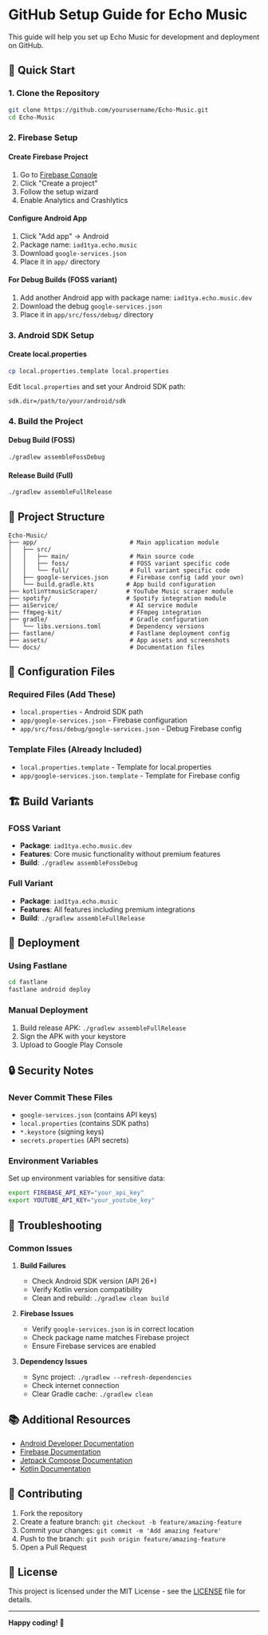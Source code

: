 # GitHub Setup Guide for Echo Music

This guide will help you set up Echo Music for development and deployment on GitHub.

## 🚀 Quick Start

### 1. Clone the Repository
```bash
git clone https://github.com/yourusername/Echo-Music.git
cd Echo-Music
```

### 2. Firebase Setup

#### Create Firebase Project
1. Go to [Firebase Console](https://console.firebase.google.com/)
2. Click "Create a project"
3. Follow the setup wizard
4. Enable Analytics and Crashlytics

#### Configure Android App
1. Click "Add app" → Android
2. Package name: `iad1tya.echo.music`
3. Download `google-services.json`
4. Place it in `app/` directory

#### For Debug Builds (FOSS variant)
1. Add another Android app with package name: `iad1tya.echo.music.dev`
2. Download the debug `google-services.json`
3. Place it in `app/src/foss/debug/` directory

### 3. Android SDK Setup

#### Create local.properties
```bash
cp local.properties.template local.properties
```

Edit `local.properties` and set your Android SDK path:
```properties
sdk.dir=/path/to/your/android/sdk
```

### 4. Build the Project

#### Debug Build (FOSS)
```bash
./gradlew assembleFossDebug
```

#### Release Build (Full)
```bash
./gradlew assembleFullRelease
```

## 📁 Project Structure

```
Echo-Music/
├── app/                          # Main application module
│   ├── src/
│   │   ├── main/                 # Main source code
│   │   ├── foss/                 # FOSS variant specific code
│   │   └── full/                 # Full variant specific code
│   ├── google-services.json      # Firebase config (add your own)
│   └── build.gradle.kts         # App build configuration
├── kotlinYtmusicScraper/        # YouTube Music scraper module
├── spotify/                     # Spotify integration module
├── aiService/                    # AI service module
├── ffmpeg-kit/                   # FFmpeg integration
├── gradle/                       # Gradle configuration
│   └── libs.versions.toml        # Dependency versions
├── fastlane/                     # Fastlane deployment config
├── assets/                       # App assets and screenshots
└── docs/                         # Documentation files
```

## 🔧 Configuration Files

### Required Files (Add These)
- `local.properties` - Android SDK path
- `app/google-services.json` - Firebase configuration
- `app/src/foss/debug/google-services.json` - Debug Firebase config

### Template Files (Already Included)
- `local.properties.template` - Template for local.properties
- `app/google-services.json.template` - Template for Firebase config

## 🏗️ Build Variants

### FOSS Variant
- **Package**: `iad1tya.echo.music.dev`
- **Features**: Core music functionality without premium features
- **Build**: `./gradlew assembleFossDebug`

### Full Variant
- **Package**: `iad1tya.echo.music`
- **Features**: All features including premium integrations
- **Build**: `./gradlew assembleFullRelease`

## 🚀 Deployment

### Using Fastlane
```bash
cd fastlane
fastlane android deploy
```

### Manual Deployment
1. Build release APK: `./gradlew assembleFullRelease`
2. Sign the APK with your keystore
3. Upload to Google Play Console

## 🔒 Security Notes

### Never Commit These Files
- `google-services.json` (contains API keys)
- `local.properties` (contains SDK paths)
- `*.keystore` (signing keys)
- `secrets.properties` (API secrets)

### Environment Variables
Set up environment variables for sensitive data:
```bash
export FIREBASE_API_KEY="your_api_key"
export YOUTUBE_API_KEY="your_youtube_key"
```

## 🐛 Troubleshooting

### Common Issues

1. **Build Failures**
   - Check Android SDK version (API 26+)
   - Verify Kotlin version compatibility
   - Clean and rebuild: `./gradlew clean build`

2. **Firebase Issues**
   - Verify `google-services.json` is in correct location
   - Check package name matches Firebase project
   - Ensure Firebase services are enabled

3. **Dependency Issues**
   - Sync project: `./gradlew --refresh-dependencies`
   - Check internet connection
   - Clear Gradle cache: `./gradlew clean`

## 📚 Additional Resources

- [Android Developer Documentation](https://developer.android.com/)
- [Firebase Documentation](https://firebase.google.com/docs)
- [Jetpack Compose Documentation](https://developer.android.com/jetpack/compose)
- [Kotlin Documentation](https://kotlinlang.org/docs/)

## 🤝 Contributing

1. Fork the repository
2. Create a feature branch: `git checkout -b feature/amazing-feature`
3. Commit your changes: `git commit -m 'Add amazing feature'`
4. Push to the branch: `git push origin feature/amazing-feature`
5. Open a Pull Request

## 📄 License

This project is licensed under the MIT License - see the [LICENSE](LICENSE) file for details.

---

**Happy coding! 🎵**
